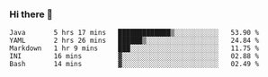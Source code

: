 ### Hi there 👋

<!--
**urzz/urzz** is a ✨ _special_ ✨ repository because its `README.md` (this file) appears on your GitHub profile.

Here are some ideas to get you started:

- 🔭 I’m currently working on ...
- 🌱 I’m currently learning ...
- 👯 I’m looking to collaborate on ...
- 🤔 I’m looking for help with ...
- 💬 Ask me about ...
- 📫 How to reach me: ...
- 😄 Pronouns: ...
- ⚡ Fun fact: ...
-->

<!--START_SECTION:waka-->

```text
Java       5 hrs 17 mins   █████████████▒░░░░░░░░░░░   53.90 %
YAML       2 hrs 26 mins   ██████▒░░░░░░░░░░░░░░░░░░   24.84 %
Markdown   1 hr 9 mins     ███░░░░░░░░░░░░░░░░░░░░░░   11.75 %
INI        16 mins         ▓░░░░░░░░░░░░░░░░░░░░░░░░   02.88 %
Bash       14 mins         ▓░░░░░░░░░░░░░░░░░░░░░░░░   02.49 %
```

<!--END_SECTION:waka-->
